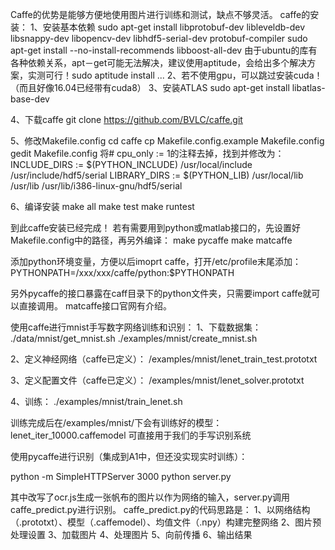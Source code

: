 Caffe的优势是能够方便地使用图片进行训练和测试，缺点不够灵活。
caffe的安装：
1、安装基本依赖
sudo apt-get install libprotobuf-dev libleveldb-dev libsnappy-dev libopencv-dev libhdf5-serial-dev protobuf-compiler
sudo apt-get install --no-install-recommends libboost-all-dev
由于ubuntu的库有各种依赖关系，apt－get可能无法解决，建议使用aptitude，会给出多个解决方案，实测可行！sudo aptitude install ...
2、若不使用gpu，可以跳过安装cuda！（而且好像16.04已经带有cuda8）
3、安装ATLAS
sudo apt-get install libatlas-base-dev

4、下载caffe
git clone https://github.com/BVLC/caffe.git

5、修改Makefile.config
cd caffe
cp Makefile.config.example Makefile.config 
gedit Makefile.config
将# cpu_only := 1的注释去掉，找到并修改为：
INCLUDE_DIRS := $(PYTHON_INCLUDE) /usr/local/include /usr/include/hdf5/serial
LIBRARY_DIRS := $(PYTHON_LIB) /usr/local/lib /usr/lib /usr/lib/i386-linux-gnu/hdf5/serial

6、编译安装
make all
make test
make runtest

到此caffe安装已经完成！
若有需要用到python或matlab接口的，先设置好Makefile.config中的路径，再另外编译：
make pycaffe
make matcaffe

添加python环境变量，方便以后imoprt caffe，打开/etc/profile末尾添加：
PYTHONPATH=/xxx/xxx/caffe/python:$PYTHONPATH

另外pycaffe的接口暴露在caff目录下的python文件夹，只需要import caffe就可以直接调用。
matcaffe接口官网有介绍。

使用caffe进行mnist手写数字网络训练和识别：
1、下载数据集：
./data/mnist/get_mnist.sh
./examples/mnist/create_mnist.sh

2、定义神经网络（caffe已定义）：
/examples/mnist/lenet_train_test.prototxt

3、定义配置文件（caffe已定义）：
/examples/mnist/lenet_solver.prototxt

4、训练：
./examples/mnist/train_lenet.sh

训练完成后在/examples/mnist/下会有训练好的模型：lenet_iter_10000.caffemodel
可直接用于我们的手写识别系统

使用pycaffe进行识别（集成到A1中，但还没实现实时训练）：

python -m SimpleHTTPServer 3000
python server.py

其中改写了ocr.js生成一张帆布的图片以作为网络的输入，server.py调用caffe_predict.py进行识别。
caffe_predict.py的代码思路是：
1、以网络结构（.prototxt）、模型（.caffemodel）、均值文件（.npy）构建完整网络
2、图片预处理设置
3、加载图片
4、处理图片
5、向前传播
6、输出结果
